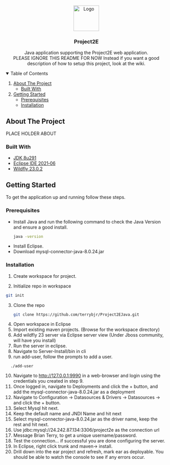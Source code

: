 <!-- PROJECT LOGO -->
<br />
<p align="center">
  <a href="https://github.com/othneildrew/Best-README-Template">
    <img src="images/logo.png" alt="Logo" width="80" height="80">
  </a>

  <h3 align="center">Project2E</h3>

  <p align="center">
    Java application supporting the Project2E web application.<br/>
  PLEASE IGNORE THIS README FOR NOW Instead if you want a good description of how to setup this project, look at the wiki.
    <!-- 
    <br />
    <a href="https://github.com/othneildrew/Best-README-Template"><strong>Explore the docs »</strong></a>
    <br />
    <br />
    <a href="https://github.com/othneildrew/Best-README-Template">View Demo</a>
    ·
    <a href="https://github.com/othneildrew/Best-README-Template/issues">Report Bug</a>
    ·
    <a href="https://github.com/othneildrew/Best-README-Template/issues">Request Feature</a>
  -->
  </p>
</p>



<!-- TABLE OF CONTENTS -->
<details open="open">
  <summary>Table of Contents</summary>
  <ol>
    <li>
      <a href="#about-the-project">About The Project</a>
      <ul>
        <li><a href="#built-with">Built With</a></li>
      </ul>
    </li>
    <li>
      <a href="#getting-started">Getting Started</a>
      <ul>
        <li><a href="#prerequisites">Prerequisites</a></li>
        <li><a href="#installation">Installation</a></li>
      </ul>
    </li>
  </ol>
</details>



<!-- ABOUT THE PROJECT -->
## About The Project
<!--
[![Product Name Screen Shot][product-screenshot]](https://example.com)
-->

PLACE HOLDER ABOUT
### Built With

* [JDK 8u291](https://www.oracle.com/java/technologies/javase/javase-jdk8-downloads.html)
* [Eclipse IDE 2021‑06](http://www.eclipse.org/downloads/packages/release/helios/sr1/eclipse-ide-java-ee-developers)
* [Wildfly 23.0.2](https://www.wildfly.org/downloads)



<!-- GETTING STARTED -->
## Getting Started

To get the application up and running follow these steps.

### Prerequisites
* Install Java and run the following command to check the Java Version and ensure a good install.
  ```sh
  java -version
  ```
* Install Eclipse.
* Download mysql-connector-java-8.0.24.jar

### Installation
1. Create workspace for project.

2. Initialize repo in workspace
  ```sh
  git init
  ```
3. Clone the repo
   ```sh
   git clone https://github.com/terrybjr/Project2EJava.git
   ```
4. Open workspace in Eclipse
5. Import existing maven projects. (Browse for the workspace directory)
6. Add wildfly 23 server via Eclipse server view (Under Jboss community, will have you install)
7. Run the server in eclipse.
8. Navigate to Server-Install/bin in cli
9. run add-user, follow the prompts to add a user.
  ```language
    ./add-user
  ```
10. Navigate to http://127.0.0.1:9990 in a web-browser and login using the credentials you created in step 9.
11. Once logged in, navigate to Deployments and click the + button, and add the mysql-connector-java-8.0.24.jar as a deployment
12. Navigate to Configuration -> Datasources & Drivers -> Datasources -> and click the + button.
13. Select Mysql hit next.
14. Keep the default name and JNDI Name and hit next
15. Select mysql-connector-java-8.0.24.jar as the driver name, keep the rest and hit next.
16. Use jdbc:mysql://24.242.87.134:3306/project2e as the connection url
17. Message Brian Terry, to get a unique username/password. 
18. Test the connection... if successful you are done configuring the server.
19. In Eclipse, right click trunk and maven-> install. 
20. Drill down into the ear project and refresh, mark ear as deployable. You should be able to watch the console to see if any errors occur. 

